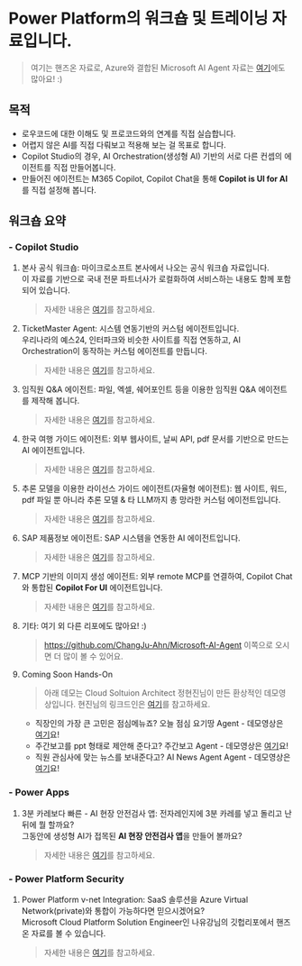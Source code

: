 # Power Platform의 워크숍 및 트레이닝 자료입니다. 
> 여기는 핸즈온 자료로, Azure와 결합된 Microsoft AI Agent 자료는 [여기](https://github.com/ChangJu-Ahn/Microsoft-AI-Agent)에도 많아요! :)

## 목적
- 로우코드에 대한 이해도 및 프로코드와의 연계를 직접 실습합니다.
- 어렵지 않은 AI를 직접 다뤄보고 적용해 보는 걸 목표로 합니다.
- Copilot Studio의 경우, AI Orchestration(생성형 AI) 기반의 서로 다른 컨셉의 에이전트를 직접 만들어봅니다.
- 만들어진 에이전트는 M365 Copilot, Copilot Chat을 통해 **Copilot is UI for AI** 를 직접 설정해 봅니다.  

## 워크숍 요약 

### - Copilot Studio
1) 본사 공식 워크숍: 마이크로소프트 본사에서 나오는 공식 워크숍 자료입니다.     
이 자료를 기반으로 국내 전문 파트너사가 로컬화하여 서비스하는 내용도 함께 포함되어 있습니다.
    > 자세한 내용은 [여기](https://github.com/ChangJu-Ahn/Power-Platform-Hands-on/tree/main/Copilot%20Studio%20-%20%EB%B3%B8%EC%82%AC%20%EA%B3%B5%EC%8B%9D%20%EC%9B%8C%ED%81%AC%EC%88%8D)를 참고하세요.
2) TicketMaster Agent: 시스템 연동기반의 커스텀 에이전트입니다.    
우리나라의 예스24, 인터파크와 비슷한 사이트를 직접 연동하고, AI Orchestration이 동작하는 커스텀 에이전트를 만듭니다.    
    > 자세한 내용은 [여기](https://github.com/ChangJu-Ahn/Power-Platform-Hands-on/tree/main/Copilot%20Studio%20-%20TicketMaster%20Agent)를 참고하세요.
3) 임직원 Q&A  에이전트: 파일, 엑셀, 쉐어포인트 등을 이용한 임직원 Q&A 에이전트를 제작해 봅니다.
    > 자세한 내용은 [여기](https://github.com/ChangJu-Ahn/Power-Platform-Hands-on/tree/main/Copilot%20Studio%20-%20%EC%9E%84%EC%A7%81%EC%9B%90%20Q%26A%20Agent)를 참고하세요.
4) 한국 여행 가이드 에이전트: 외부 웹사이트, 날씨 API, pdf 문서를 기반으로 만드는 AI 에이전트입니다.
    > 자세한 내용은 [여기](https://github.com/ChangJu-Ahn/Microsoft-AI-Agent/blob/main/Copilot%20Studio%20AI%20Orchestration/README.md)를 참고하세요.
5) 추론 모델을 이용한 라이선스 가이드 에이전트(자율형 에이전트): 웹 사이트, 워드, pdf 파일 뿐 아니라 추론 모델 & 타 LLM까지 총 망라한 커스텀 에이전트입니다.
    > 자세한 내용은 [여기](https://github.com/ChangJu-Ahn/Microsoft-AI-Agent/blob/main/Autonomous%20Agent/README.md)를 참고하세요.
6) SAP 제품정보 에이전트: SAP 시스템을 연동한 AI 에이전트입니다.
    > 자세한 내용은 [여기](https://github.com/ChangJu-Ahn/Microsoft-AI-Agent/blob/main/CopilotStudio%2BSAP/README.md)를 참고하세요.
7) MCP 기반의 이미지 생성 에이전트: 외부 remote MCP를 연결하여, Copilot Chat와 통합된 **Copilot For UI** 에이전트입니다.
   > 자세한 내용은 [여기](https://github.com/ChangJu-Ahn/Microsoft-AI-Agent/tree/main/MCP%20%2B%20CopilotStudio)를 참고하세요.
9) 기타: 여기 외 다른 리포에도 많아요! :)
    > https://github.com/ChangJu-Ahn/Microsoft-AI-Agent 이쪽으로 오시면 더 많이 볼 수 있어요. 
10) Coming Soon Hands-On
    > 아래 데모는 Cloud Soltuion Architect 정현진님이 만든 환상적인 데모영상입니다.
    > 현진님의 링크드인은 [여기](https://www.linkedin.com/in/jinjung1007)를 참고하세요.
    - 직장인의 가장 큰 고민은 점심메뉴죠? 오늘 점심 요기땅 Agent - 데모영상은 [여기](https://youtu.be/Oi1ExK6LFsw)요!
    - 주간보고를 ppt 형태로 제안해 준다고? 주간보고 Agent - 데모영상은 [여기](https://www.youtube.com/watch?v=WhJ5TASD5iQ)요!
    - 직원 관심사에 맞는 뉴스를 보내준다고? AI News Agent Agent - 데모영상은 [여기](https://youtu.be/T5AQsowb4nc)요!

### - Power Apps
1) 3분 카레보다 빠른 - AI 현장 안전검사 앱: 전자레인지에 3분 카레를 넣고 돌리고 난 뒤에 뭘 할까요?    
   그동안에 생성형 AI가 접목된 **AI 현장 안전검사 앱**을 만들어 볼까요?   
   > 자세한 내용은 [여기](https://github.com/ChangJu-Ahn/Power-Platform-Hands-on/blob/main/Power%20Apps%20-%203%EB%B6%84%EC%B9%B4%EB%A0%88%EB%B3%B4%EB%8B%A4%20%EB%B9%A0%EB%A5%B8%20AI%20%ED%98%84%EC%9E%A5%20%EC%95%88%EC%A0%84%EA%B2%80%EC%82%AC%20%EC%95%B1/README.md)를 참고하세요.

### - Power Platform Security
1) Power Platform v-net Integration: SaaS 솔루션을 Azure Virtual Network(private)와 통합이 가능하다면 믿으시겠어요?    
   Microsoft Cloud Platform Solution Engineer인 나유강님의 깃헙리포에서 핸즈온 자료를 볼 수 있습니다.
   > 자세한 내용은 [여기](https://github.com/youkhi/Power-Platform-virtual-network-support/tree/main?tab=readme-ov-file)를 참고하세요.
